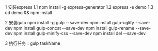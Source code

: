 1 安装express
    1.1 npm install -g express-generator
    1.2 express -e demo
    1.3 cd demo && npm install

2 安装gulp
    npm install -g gulp --save-dev
    npm install gulp-uglify --save-dev
    npm install gulp-concat --save-dev
    npm install gulp-rename --save-dev
    npm install gulp-minify-css --save-dev
    npm install del --save-dev

3 执行任务：gulp taskName